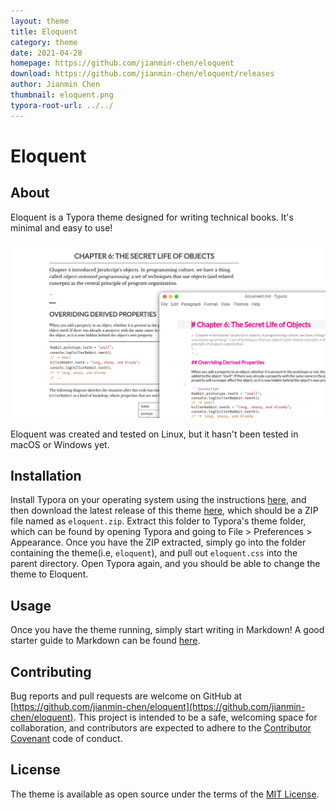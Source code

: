 ```yaml
---
layout: theme
title: Eloquent
category: theme
date: 2021-04-28
homepage: https://github.com/jianmin-chen/eloquent
download: https://github.com/jianmin-chen/eloquent/releases
author: Jianmin Chen
thumbnail: eloquent.png
typora-root-url: ../../
---
```


# Eloquent

## About
Eloquent is a Typora theme designed for writing technical books. It's minimal and easy to use!

![Thumbnail](/media/theme/eloquent/thumbnail.png)

Eloquent was created and tested on Linux, but it hasn't been tested in macOS or Windows yet.

## Installation
Install Typora on your operating system using the instructions [here](https://typora.io/), and then download the latest release of this theme [here](https://github.com/jianmin-chen/eloquent/releases), which should be a ZIP file named as `eloquent.zip`. Extract this folder to Typora's theme folder, which can be found by opening Typora and going to File > Preferences > Appearance. Once you have the ZIP extracted, simply go into the folder containing the theme(i.e, `eloquent`), and pull out `eloquent.css` into the parent directory. Open Typora again, and you should be able to change the theme to Eloquent.

## Usage
Once you have the theme running, simply start writing in Markdown! A good starter guide to Markdown can be found [here](https://guides.github.com/features/mastering-markdown/).

## Contributing
Bug reports and pull requests are welcome on GitHub at [https://github.com/jianmin-chen/eloquent](https://github.com/jianmin-chen/eloquent). This project is intended to be a safe, welcoming space for collaboration, and contributors are expected to adhere to the [Contributor Covenant](http://contributor-covenant.org) code of conduct.

## License
The theme is available as open source under the terms of the [MIT License](https://opensource.org/licenses/MIT).
